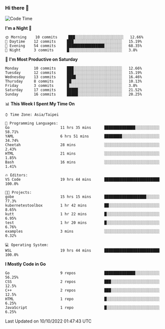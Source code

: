 ### Hi there 👋

<!--START_SECTION:waka-->
![Code Time](http://img.shields.io/badge/Code%20Time-498%20hrs%2037%20mins-blue)

**I'm a Night 🦉** 

```text
🌞 Morning    10 commits     ███░░░░░░░░░░░░░░░░░░░░░░   12.66% 
🌆 Daytime    12 commits     ███░░░░░░░░░░░░░░░░░░░░░░   15.19% 
🌃 Evening    54 commits     █████████████████░░░░░░░░   68.35% 
🌙 Night      3 commits      █░░░░░░░░░░░░░░░░░░░░░░░░   3.8%

```
📅 **I'm Most Productive on Saturday** 

```text
Monday       10 commits     ███░░░░░░░░░░░░░░░░░░░░░░   12.66% 
Tuesday      12 commits     ███░░░░░░░░░░░░░░░░░░░░░░   15.19% 
Wednesday    13 commits     ████░░░░░░░░░░░░░░░░░░░░░   16.46% 
Thursday     8 commits      ██░░░░░░░░░░░░░░░░░░░░░░░   10.13% 
Friday       3 commits      █░░░░░░░░░░░░░░░░░░░░░░░░   3.8% 
Saturday     17 commits     █████░░░░░░░░░░░░░░░░░░░░   21.52% 
Sunday       16 commits     █████░░░░░░░░░░░░░░░░░░░░   20.25%

```


📊 **This Week I Spent My Time On** 

```text
⌚︎ Time Zone: Asia/Taipei

💬 Programming Languages: 
Go                       11 hrs 35 mins      ██████████████░░░░░░░░░░░   58.71% 
YAML                     6 hrs 51 mins       ████████░░░░░░░░░░░░░░░░░   34.74% 
Cheetah                  28 mins             ░░░░░░░░░░░░░░░░░░░░░░░░░   2.43% 
HTML                     21 mins             ░░░░░░░░░░░░░░░░░░░░░░░░░   1.85% 
Bash                     16 mins             ░░░░░░░░░░░░░░░░░░░░░░░░░   1.41%

🔥 Editors: 
VS Code                  19 hrs 44 mins      █████████████████████████   100.0%

🐱‍💻 Projects: 
gobe                     15 hrs 15 mins      ███████████████████░░░░░░   77.3% 
kubernetestoolbox        1 hr 42 mins        ██░░░░░░░░░░░░░░░░░░░░░░░   8.65% 
kutt                     1 hr 22 mins        █░░░░░░░░░░░░░░░░░░░░░░░░   6.95% 
test                     1 hr 20 mins        █░░░░░░░░░░░░░░░░░░░░░░░░   6.76% 
examples                 3 mins              ░░░░░░░░░░░░░░░░░░░░░░░░░   0.32%

💻 Operating System: 
WSL                      19 hrs 44 mins      █████████████████████████   100.0%

```

**I Mostly Code in Go** 

```text
Go                       9 repos             ██████████████░░░░░░░░░░░   56.25% 
CSS                      2 repos             ███░░░░░░░░░░░░░░░░░░░░░░   12.5% 
C++                      2 repos             ███░░░░░░░░░░░░░░░░░░░░░░   12.5% 
HTML                     1 repo              █░░░░░░░░░░░░░░░░░░░░░░░░   6.25% 
JavaScript               1 repo              █░░░░░░░░░░░░░░░░░░░░░░░░   6.25%

```



 Last Updated on 10/10/2022 01:47:43 UTC
<!--END_SECTION:waka-->

<!--
**omegaatt36/omegaatt36** is a ✨ _special_ ✨ repository because its `README.md` (this file) appears on your GitHub profile.

Here are some ideas to get you started:

- 🔭 I’m currently working on ...
- 🌱 I’m currently learning ...
- 👯 I’m looking to collaborate on ...
- 🤔 I’m looking for help with ...
- 💬 Ask me about ...
- 📫 How to reach me: ...
- 😄 Pronouns: ...
- ⚡ Fun fact: ...
-->
